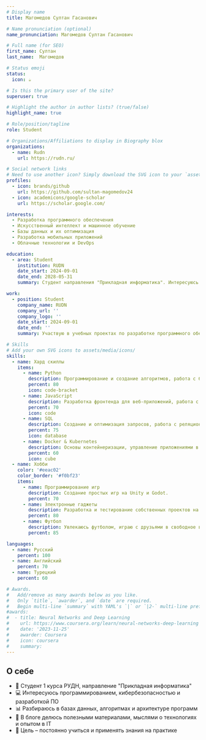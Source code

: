 ```yaml
---
# Display name
title: Магомедов Султан Гасанович

# Name pronunciation (optional)
name_pronunciation: Магомедов Султан Гасанович

# Full name (for SEO)
first_name: Султан
last_name:  Магомедов

# Status emoji
status:
  icon: ☕️

# Is this the primary user of the site?
superuser: true

# Highlight the author in author lists? (true/false)
highlight_name: true

# Role/position/tagline
role: Student

# Organizations/Affiliations to display in Biography blox
organizations:
  - name: Rudn
    url: https://rudn.ru/

# Social network links
# Need to use another icon? Simply download the SVG icon to your `assets/media/icons/` folder.
profiles:
  - icon: brands/github
    url: https://github.com/sultan-magomedov24
  - icon: academicons/google-scholar
    url: https://scholar.google.com/

interests:  
  - Разработка программного обеспечения  
  - Искусственный интеллект и машинное обучение  
  - Базы данных и их оптимизация  
  - Разработка мобильных приложений  
  - Облачные технологии и DevOps  

education:  
  - area: Student  
    institution: RUDN  
    date_start: 2024-09-01  
    date_end: 2028-05-31  
    summary: Студент направления "Прикладная информатика". Интересуюсь разработкой ПО, машинным обучением и современными технологиями в области облачных вычислений.  

work:  
  - position: Student  
    company_name: RUDN  
    company_url: ''  
    company_logo: ''  
    date_start: 2024-09-01  
    date_end: ''  
    summary: Участвую в учебных проектах по разработке программного обеспечения и созданию мобильных приложений. Развиваю навыки в области AI и DevOps.  

# Skills  
# Add your own SVG icons to assets/media/icons/  
skills:  
  - name: Хард скиллы  
    items:  
      - name: Python  
        description: Программирование и создание алгоритмов, работа с библиотеками для машинного обучения.  
        percent: 80  
        icon: code-bracket  
      - name: JavaScript  
        description: Разработка фронтенда для веб-приложений, работа с библиотеками и фреймворками.  
        percent: 70  
        icon: code  
      - name: SQL  
        description: Создание и оптимизация запросов, работа с реляционными базами данных.  
        percent: 75  
        icon: database  
      - name: Docker & Kubernetes  
        description: Основы контейнеризации, управление приложениями в облаке.  
        percent: 60  
        icon: cube  
  - name: Хобби  
    color: '#eeac02'  
    color_border: '#f0bf23'  
    items:  
      - name: Программирование игр  
        description: Создание простых игр на Unity и Godot.  
        percent: 70  
      - name: Электронные гаджеты  
        description: Разработка и тестирование собственных проектов на базе микроконтроллеров.  
        percent: 80  
      - name: Футбол  
        description: Увлекаюсь футболом, играю с друзьями в свободное время.  
        percent: 85  

languages:  
  - name: Русский  
    percent: 100  
  - name: Английский  
    percent: 70  
  - name: Турецкий  
    percent: 60  

# Awards.
#   Add/remove as many awards below as you like.
#   Only `title`, `awarder`, and `date` are required.
#   Begin multi-line `summary` with YAML's `|` or `|2-` multi-line prefix and indent 2 spaces below.
#awards:
#  - title: Neural Networks and Deep Learning
#    url: https://www.coursera.org/learn/neural-networks-deep-learning
#    date: '2023-11-25'
#    awarder: Coursera
#    icon: coursera
#    summary: 
---
```


## О себе

- 🔹 Студент 1 курса РУДН, направление "Прикладная информатика"
- 💻 Интересуюсь программированием, кибербезопасностью и разработкой ПО
- 📊 Разбираюсь в базах данных, алгоритмах и архитектуре программ
- 🚀 В блоге делюсь полезными материалами, мыслями о технологиях и опытом в IT
- 🎯 Цель – постоянно учиться и применять знания на практике
